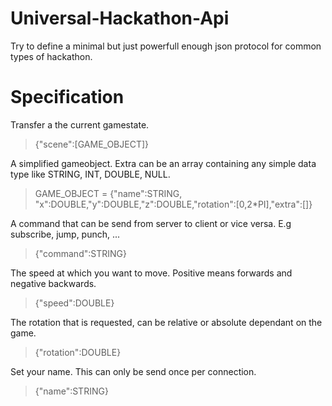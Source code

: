 Universal-Hackathon-Api
=======================

Try to define a minimal but just powerfull enough json protocol for common types of hackathon.


Specification
=============

Transfer a the current gamestate.
> {"scene":[GAME_OBJECT]}

A simplified gameobject. Extra can be an array containing any simple data type like STRING, INT, DOUBLE, NULL.
> GAME_OBJECT = {"name":STRING, "x":DOUBLE,"y":DOUBLE,"z":DOUBLE,"rotation":[0,2*PI],"extra":[]}

A command that can be send from server to client or vice versa. E.g subscribe, jump, punch, ...
> {"command":STRING}

The speed at which you want to move. Positive means forwards and negative backwards.
> {"speed":DOUBLE}

The rotation that is requested, can be relative or absolute dependant on the game.
> {"rotation":DOUBLE}

Set your name. This can only be send once per connection.
> {"name":STRING}

